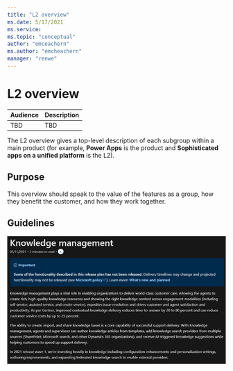 ```yaml
---
title: "L2 overview"
ms.date: 5/17/2021
ms.service: 
ms.topic: "conceptual"
author: "emceachern"
ms.author: "emcheachern"
manager: "renwe"
---
```


# L2 overview

| Audience | Description |
|-------------|------------|
| TBD | TBD |

The L2 overview gives a top-level description of each subgroup within a main product (for example, **Power Apps** is the product and **Sophisticated apps on a unified platform** is the L2).

## Purpose
This overview should speak to the value of the features as a group, how they benefit the customer, and how they work together.

## Guidelines

![Example of an L2 overview](media/L2overview.png "Example of an L2 overview")



